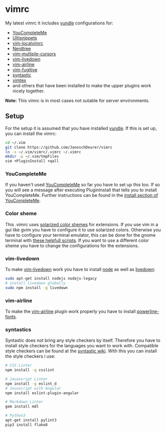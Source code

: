 # vimrc

My latest vimrc it includes [vundle](https://github.com/gmarik/Vundle.vim)
configurations for:

* [YouCompleteMe](https://github.com/Valloric/YouCompleteMe)
* [Ultisnippets](https://github.com/SirVer/ultisnips)
* [vim-localvimrc](https://github.com/embear/vim-localvimrc)
* [Nerdtree](https://github.com/scrooloose/nerdtree)
* [vim-multiple-cursors](https://github.com/terryma/vim-multiple-cursors)
* [vim-livedown](https://github.com/shime/vim-livedown)
* [vim-airline](https://github.com/bling/vim-airline)
* [vim-fugitive](https://github.com/tpope/vim-fugitive)
* [syntastic](https://github.com/scrooloose/syntastic)
* [vimtex](https://github.com/lervag/vimtex)
* and others that have been installed to make the upper plugins work nicely together.

**Note:** This vimrc is in most cases not sutable for server environments.

## Setup

For the setup it is assumed that you have installed
[vundle](https://github.com/gmarik/Vundle.vim). If this is set up, you can
install the vimrc:

```bash
cd ~/.vim
git clone https://github.com/JanoschDeurer/vimrc
ln -s ~/.vim/vimrc/.vimrc ~/.vimrc
mkdir -p ~/.vim/tmpFiles
vim +PluginInstall +qall
```

### YouCompleteMe

If you haven't used [YouCompleteMe](https://github.com/Valloric/YouCompleteMe)
so far you have to set up this too. If so you will see a message after executing
PluginInstall that tells you to install YouCompleteMe. Further instructions can
be found in the [install section of
YouCompleteMe](https://github.com/Valloric/YouCompleteMe#ubuntu-linux-x64-super-quick-installation).

### Color sheme

This .vimrc uses [solarized color shemes](http://ethanschoonover.com/solarized)
for extensions. If you use vim in a gui like gvim you have to configure it to
 use solarized colors. Otherwise you have to configure your terminal emulator,
 this can be done for the gnome terminal with [these helpfull
 scripts](https://github.com/Anthony25/gnome-terminal-colors-solarized). If
 you want to use a different color sheme you have to change the configurations
 for the extensions.

### vim-livedown

To make [vim-livedown](https://github.com/shime/vim-livedown) work you have to
install [node](https://nodejs.org/en/) as well as
[livedown](https://github.com/shime/livedown):

```bash
sudo apt-get install nodejs nodejs-legacy
# install livedown globally
sudo npm install -g livedown
```

### vim-airline

To make the [vim-airline](https://github.com/bling/vim-airline) plugin work
properly you have to install
[powerline-fonts](https://powerline.readthedocs.org/en/master/installation/linux.html#fonts-installation).

### syntastics

Syntastic does not bring any style checkers by itself. Therefore you have to
install style checkers for the languages you want to work with. Compatible
style checkers can be found at the [syntastic
wiki](https://github.com/scrooloose/syntastic/wiki/Syntax-Checkers). With this
you can install the style checkers i use:

```bash
# CSS Linter
npm install -g csslint

# Javascript Linter
npm install -g eslint_d
# Javascript with Angular
npm install eslint-plugin-angular

# Markdown Linter
gem install mdl

# Python3
apt-get install pylint3
pip3 install flake8


```
